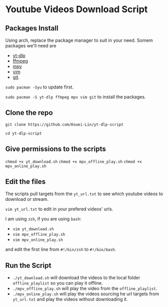 # Youtube Videos Download Script

## Packages Install
Using arch, replace the package manager to suit in your need.
Somem packages we'll need are
- [yt-dlp](https://wiki.archlinux.org/title/Yt-dlp)
- [ffmpeg](https://wiki.archlinux.org/title/FFmpeg)
- [mpv](https://wiki.archlinux.org/title/Mpv)
- [vim](https://wiki.archlinux.org/title/Vim)
- [git](https://wiki.archlinux.org/title/Git).

`sudo pacman -Syu` to update first.


`sudo pacman -S yt-dlp ffmpeg mpv vim git` to install the packages.

## Clone the repo
`git clone https://github.com/Kouei-Lin/yt-dlp-script`

`cd yt-dlp-script`

## Give permissions to the scripts
`chmod +x yt_download.sh`
`chmod +x mpv_offline_play.sh`
`chmod +x mpv_online_play.sh`

## Edit the files
The scripts pull targets from the `yt_url.txt` to see which youtube videos to download or stream.

`vim yt_url.txt` to edit in your prefered videos' urls.

I am using `zsh`, if you are using `bash`:
- `vim yt_download.sh`
- `vim mpv_offline_play.sh`
- `vim mpv_online_play.sh`

and edit the first line from `#!/bin/zsh` to `#!/bin/bash`.

## Run the Script
- `./yt_download.sh` will download the videos to the local folder `offline_playlist` so you can play it offline.
- `./mpv_offline_play.sh` will play the video from the `offline_playlist`.
- `./mpv_online_play.sh` will play the videos sourcing he url targets from `yt_url.txt` and play the videos without downloading it.
